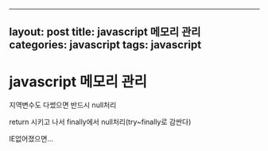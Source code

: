 ---
layout: post
title: javascript 메모리 관리
categories: javascript
tags: javascript
--

# javascript 메모리 관리



지역변수도 다썼으면 반드시 null처리

 

return 시키고 나서 finally에서 null처리(try~finally로 감싼다)

 

IE없어졌으면…